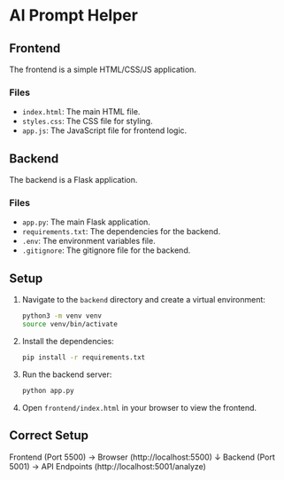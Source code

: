 # AI Prompt Helper

## Frontend

The frontend is a simple HTML/CSS/JS application.

### Files

- `index.html`: The main HTML file.
- `styles.css`: The CSS file for styling.
- `app.js`: The JavaScript file for frontend logic.

## Backend

The backend is a Flask application.

### Files

- `app.py`: The main Flask application.
- `requirements.txt`: The dependencies for the backend.
- `.env`: The environment variables file.
- `.gitignore`: The gitignore file for the backend.

## Setup

1. Navigate to the `backend` directory and create a virtual environment:
    ```sh
    python3 -m venv venv
    source venv/bin/activate
    ```

2. Install the dependencies:
    ```sh
    pip install -r requirements.txt
    ```

3. Run the backend server:
    ```sh
    python app.py
    ```

4. Open `frontend/index.html` in your browser to view the frontend.

## Correct Setup

Frontend (Port 5500)  →  Browser (http://localhost:5500)
   ↓
Backend (Port 5001)   →  API Endpoints (http://localhost:5001/analyze)
